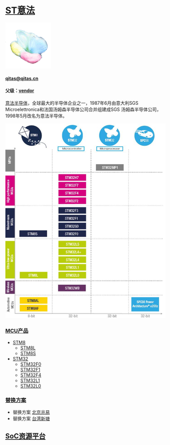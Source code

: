 ﻿# [ST意法](https://github.com/sochub/ST)
[![sites](SoC/qitas.png)](http://www.qitas.cn) 
####  qitas@qitas.cn
#### 父级：[vendor](https://github.com/sochub/vendor) 

[意法半导体](https://www.st.com/content/st_com/zh.html)，全球最大的半导体企业之一，1987年6月由意大利SGS Microelettronica和法国汤姆森半导体公司合并组建成SGS 汤姆森半导体公司，1998年5月改名为意法半导体。

[![sites](SoC/STM.jpg)](https://www.st.com/zh/microcontrollers-microprocessors.html) 


###  [MCU产品](https://github.com/sochub/ST)  

* [STM8](https://github.com/sochub/STM8) 
	* [STM8L](https://github.com/sochub/STM8L) 
	* [STM8S](https://github.com/sochub/STM8S) 
* [STM32](https://github.com/sochub/STM32) 
	* [STM32F0](https://github.com/sochub/STM32F0) 
	* [STM32F1](https://github.com/sochub/STM32F1) 
	* [STM32F4](https://github.com/sochub/STM32F4) 
	* [STM32L1](https://github.com/sochub/STM32L1) 
	* [STM32L0](https://github.com/sochub/STM32L0) 

### [替换方案](https://github.com/sochub/ST)

* 替换方案 [北京兆易](https://github.com/sochub/GD32F1) 
* 替换方案 [台湾新塘](https://github.com/sochub/NANO100) 

##  [SoC资源平台](http://www.qitas.cn)